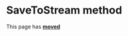 # SaveToStream method #

This page has [**moved**](https://lib-docs.delphidabbler.com/ResFile/1/API/TPJResourceFile-SaveToStream)
